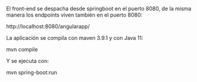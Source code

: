 El front-end se despacha desde springboot en el puerto 8080, de la misma manera los endpoints viven también en el puerto 8080:

http://localhost:8080/angularapp/

La aplicación se compila con maven 3.9.1 y con Java 11:

mvn compile

Y se ejecuta con:

mvn spring-boot:run
